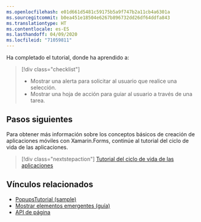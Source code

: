 ```yaml
---
ms.openlocfilehash: e01d661d5481c59175b5a9f747b2a11cb4a6301a
ms.sourcegitcommit: b0ea451e18504e6267b896732dd26df64ddfa843
ms.translationtype: HT
ms.contentlocale: es-ES
ms.lasthandoff: 04/09/2020
ms.locfileid: "71059811"
---
```

Ha completado el tutorial, donde ha aprendido a:

> [!div class="checklist"]
>
> - Mostrar una alerta para solicitar al usuario que realice una selección.
> - Mostrar una hoja de acción para guiar al usuario a través de una tarea.

## <a name="next-steps"></a>Pasos siguientes

Para obtener más información sobre los conceptos básicos de creación de aplicaciones móviles con Xamarin.Forms, continúe al tutorial del ciclo de vida de las aplicaciones.

> [!div class="nextstepaction"]
> [Tutorial del ciclo de vida de las aplicaciones](~/get-started/tutorials/app-lifecycle/index.yml)

## <a name="related-links"></a>Vínculos relacionados

- [PopupsTutorial (sample)](https://docs.microsoft.com/samples/xamarin/xamarin-forms-samples/getstarted-tutorials-popupstutorial/)
- [Mostrar elementos emergentes (guía)](~/xamarin-forms/user-interface/pop-ups.md)
- [API de página](xref:Xamarin.Forms.Page)
